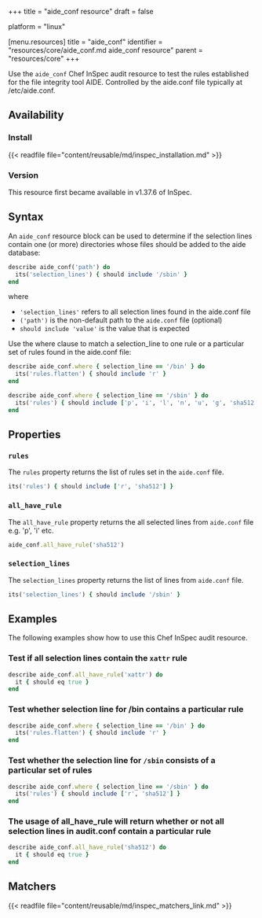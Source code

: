 +++
title = "aide_conf resource"
draft = false

platform = "linux"

[menu.resources]
    title = "aide_conf"
    identifier = "resources/core/aide_conf.md aide_conf resource"
    parent = "resources/core"
+++

Use the `aide_conf` Chef InSpec audit resource to test the rules established for the file integrity tool AIDE. Controlled by the aide.conf file typically at /etc/aide.conf.

## Availability

### Install

{{< readfile file="content/reusable/md/inspec_installation.md" >}}

### Version

This resource first became available in v1.37.6 of InSpec.

## Syntax

An `aide_conf` resource block can be used to determine if the selection lines contain one (or more) directories whose files should be added to the aide database:

```ruby
describe aide_conf('path') do
  its('selection_lines') { should include '/sbin' }
end
```

where

- `'selection_lines'` refers to all selection lines found in the aide.conf file
- `('path')` is the non-default path to the `aide.conf` file (optional)
- `should include 'value'` is the value that is expected

Use the where clause to match a selection_line to one rule or a particular set of rules found in the aide.conf file:

```ruby
describe aide_conf.where { selection_line == '/bin' } do
  its('rules.flatten') { should include 'r' }
end

describe aide_conf.where { selection_line == '/sbin' } do
  its('rules') { should include ['p', 'i', 'l', 'n', 'u', 'g', 'sha512'] }
end
```

## Properties

### `rules`

The `rules` property returns the list of rules set in the `aide.conf` file.

```ruby
its('rules') { should include ['r', 'sha512'] }
```

### `all_have_rule`

The `all_have_rule` property returns the all selected lines from `aide.conf` file e.g. 'p', 'i' etc.

```ruby
aide_conf.all_have_rule('sha512')
```

### `selection_lines`

The `selection_lines` property returns the list of lines from `aide.conf` file.

```ruby
its('selection_lines') { should include '/sbin' }
```

## Examples

The following examples show how to use this Chef InSpec audit resource.

### Test if all selection lines contain the `xattr` rule

```ruby
describe aide_conf.all_have_rule('xattr') do
  it { should eq true }
end
```

### Test whether selection line for /bin contains a particular rule

```ruby
describe aide_conf.where { selection_line == '/bin' } do
  its('rules.flatten') { should include 'r' }
end
```

### Test whether the selection line for `/sbin` consists of a particular set of rules

```ruby
describe aide_conf.where { selection_line == '/sbin' } do
  its('rules') { should include ['r', 'sha512'] }
end
```

### The usage of all_have_rule will return whether or not all selection lines in audit.conf contain a particular rule

```ruby
describe aide_conf.all_have_rule('sha512') do
  it { should eq true }
end
```

## Matchers

{{< readfile file="content/reusable/md/inspec_matchers_link.md" >}}
